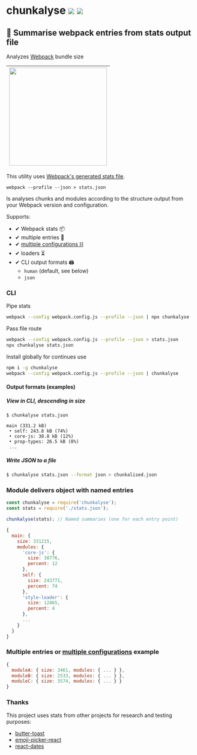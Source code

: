 # chunkalyse [![](https://img.shields.io/npm/v/chunkalyse.svg)](https://www.npmjs.com/package/chunkalyse) [![](https://img.shields.io/badge/source--000000.svg?logo=github&style=social)](https://github.com/omrilotan/mono/tree/master/packages/chunkalyse)

## 🍰 Summarise webpack entries from stats output file

Analyzes [Webpack](https://webpack.js.org/) bundle size

| <img width="260" src="https://user-images.githubusercontent.com/516342/49396538-12cb0f80-f742-11e8-8503-8a459761c9fb.png">
| -

This utility uses [Webpack's generated stats file](https://webpack.js.org/api/stats/).
```
webpack --profile --json > stats.json
```

Is analyses chunks and modules according to the structure output from your Webpack version and configuration.

Supports:

- ✔︎ Webpack stats 📦
- ✔︎ multiple entries 👯
- ✔︎ [multiple configurations ⛓](https://webpack.js.org/configuration/configuration-types/#exporting-multiple-configurations)
- ✔︎ loaders ⏳
- ✔︎ CLI output formats 🖨
	- `human` (default, see below)
	- `json`


### CLI
Pipe stats
```sh
webpack --config webpack.config.js --profile --json | npx chunkalyse
```
Pass file route
```sh
webpack --config webpack.config.js --profile --json > stats.json
npx chunkalyse stats.json
```

Install globally for continues use
```sh
npm i -g chunkalyse
webpack --config webpack.config.js --profile --json | chunkalyse
```

#### Output formats (examples)

##### View in CLI, descending in size
```
$ chunkalyse stats.json

main (331.2 kB)
 • self: 243.8 kB (74%)
 • core-js: 38.8 kB (12%)
 • prop-types: 26.5 kB (8%)
 ...
```

##### Write JSON to a file
```sh
$ chunkalyse stats.json --format json > chunkalised.json
```

### Module delivers object with named entries
```js
const chunkalyse = require('chunkalyse');
const stats = require('./stats.json');

chunkalyse(stats); // Named summaries (one for each entry point)

{
  main: {
    size: 331215,
    modules: {
      'core-js': {
        size: 38776,
        percent: 12
      },
      self: {
        size: 243771,
        percent: 74
      },
      'style-loader': {
        size: 12465,
        percent: 4
      },
      ...
    }
  }
}
```

### Multiple entries or [multiple configurations](https://webpack.js.org/configuration/configuration-types/#exporting-multiple-configurations) example
```js
{
  moduleA: { size: 3461, modules: { ... } },
  moduleB: { size: 2533, modules: { ... } },
  moduleC: { size: 3574, modules: { ... } }
}
```

### Thanks
This project uses stats from other projects for research and testing purposes:
- [butter-toast](https://github.com/ealush/butter-toast)
- [emoji-picker-react](https://github.com/ealush/emoji-picker-react)
- [react-dates](https://github.com/airbnb/react-dates)
